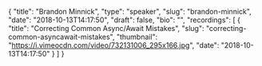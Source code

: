 {
  "title": "Brandon Minnick",
  "type": "speaker",
  "slug": "brandon-minnick",
  "date": "2018-10-13T14:17:50",
  "draft": false,
  "bio": "",
  "recordings": [
    {
      "title": "Correcting Common Async/Await Mistakes",
      "slug": "correcting-common-asyncawait-mistakes",
      "thumbnail": "https://i.vimeocdn.com/video/732131006_295x166.jpg",
      "date": "2018-10-13T14:17:50"
    }
  ]
}